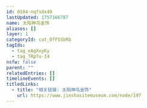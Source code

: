 ```yaml
---
id: 0104-nqfsdx49
lastUpdated: 1757166787
name: 太阳神鸟金饰
aliases: []
layer: 1
categoryId: cat_OfFSSbRb
tagIds:
  - tag_eAgXxyKy
  - tag_TRpfu-I4
nsfw: false
parent: ""
relatedEntries: []
timelineEvents: []
titledLinks:
  - title: "相关链接: 太阳神鸟金饰"
    url: https://www.jinshasitemuseum.com/node/197
---
```


